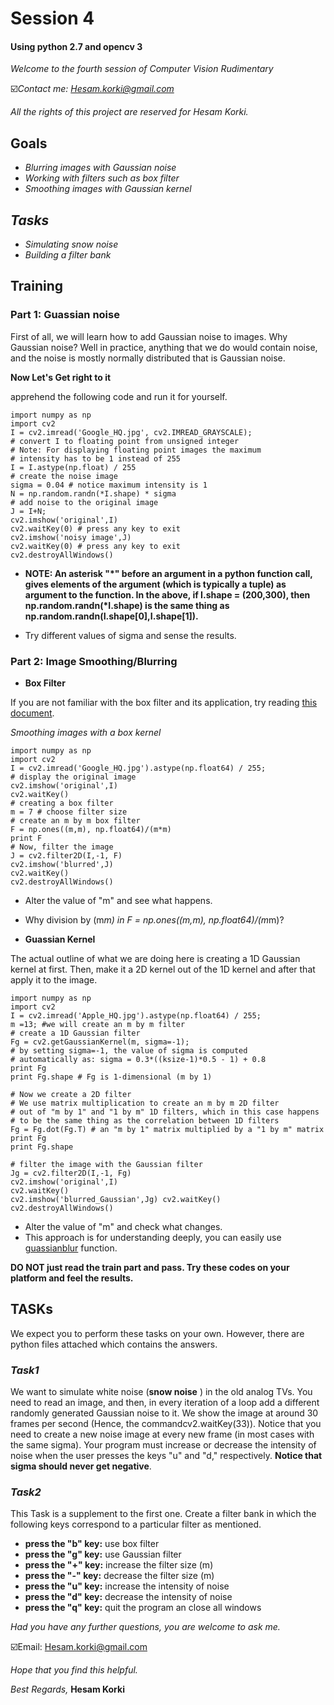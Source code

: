 # **Session 4**

#### **Using python 2.7 and opencv 3**

*Welcome to the fourth session of Computer Vision Rudimentary*

☑️*Contact me: Hesam.korki@gmail.com*

*All the rights of this project are reserved for Hesam Korki.*

## **Goals**

- *Blurring images with Gaussian noise*
- *Working with filters such as box filter*
- *Smoothing images with Gaussian kernel*

## *Tasks*
- *Simulating snow noise*
- *Building a filter bank*

## **Training**

### **Part 1: Guassian noise**

First of all, we will learn how to add Gaussian noise to images. Why Gaussian noise? Well in practice, anything that we do would contain noise, and the noise is mostly normally distributed that is Gaussian noise.

**Now Let's Get right to it**

apprehend the following code and run it for yourself.

```
import​ numpy ​as​ np
import​ cv2
I​ = cv2.imread(​'Google_HQ.jpg'​, cv2.IMREAD_GRAYSCALE);
# convert I to floating point from unsigned integer
# Note: For displaying floating point images the maximum
# intensity has to be 1 instead of 255
I​ = I.astype(np.​float​) / 255
# create the noise image
sigma​ = 0.04 ​# notice maximum intensity is 1
N​ = np.random.randn(*I.shape) * sigma
# add noise to the original image
J​ = I+N;
cv2.imshow(​'original'​,I)
cv2.waitKey(0) ​# press any key to exit
cv2.imshow(​'noisy image'​,J)
cv2.waitKey(0) ​# press any key to exit
cv2.destroyAllWindows()
```
- __NOTE: An asterisk ​"*"​ before an argument in a python function call, gives elements of the argument (which is typically a tuple) as argument to the function. In the above, if ​I.shape = (200,300)​, then ​np.random.randn(*I.shape) ​is the same thing as​ np.random.randn(I.shape[0],I.shape[1])​.__

- Try different values of sigma and sense the results.

### **Part 2: Image Smoothing/Blurring**

- __Box Filter__

If you are not familiar with the box filter and its application, try reading [this document](https://docs.opencv.org/3.0-beta/modules/imgproc/doc/filtering.html?highlight=box%20filter#cv2.boxFilter).

*Smoothing images with a box kernel*
```
import​ numpy ​as​ np
import​ cv2
I​ = cv2.imread(​'Google_HQ.jpg'​).astype(np.float64) / 255;
# display the original image
cv2.imshow(​'original'​,I)
cv2.waitKey()
# creating a box filter
m​ = 7 ​# choose filter size
# create an m by m box filter
F​ = np.ones((m,m), np.float64)/(m*m)
print​ F
# Now, filter the image
J​ = cv2.filter2D(I,-1, F)
cv2.imshow(​'blurred'​,J)
cv2.waitKey()
cv2.destroyAllWindows()

```
- Alter the value of "m" and see what happens.
- Why division by (m*m) in F​ = np.ones((m,m), np.float64)/(m*m)?


- __Guassian Kernel__

The actual outline of what we are doing here is creating a 1D Gaussian kernel at first. Then, make it a 2D kernel out of the 1D kernel and after that apply it to the image.

```
import​ numpy ​as​ np
import​ cv2
I​ = cv2.imread(​'Apple_HQ.jpg'​).astype(np.float64) / 255;
m​ =13; ​#we will create an m by m filter
# create a 1D Gaussian filter
Fg​ = cv2.getGaussianKernel(m, sigma=-1);
# by setting sigma=-1, the value of sigma is computed
# automatically as: sigma = 0.3*((ksize-1)*0.5 - 1) + 0.8
print​ Fg
print​ Fg.shape ​# Fg is 1-dimensional (m by 1)

#​ Now we create a 2D filter
# We use matrix multiplication to create an m by m 2D filter
# out of "m by 1" and "1 by m" 1D filters, which in this case happens
# to be the same thing as the correlation between 1D filters
Fg​ = Fg.dot(Fg.T)​ ​# an "m by 1" matrix multiplied by a "1 by m" matrix
print​ Fg
print​ Fg.shape

# filter the image with the Gaussian filter
Jg​ = cv2.filter2D(I,-1, Fg)
cv2.imshow(​'original'​,I)
cv2.waitKey()
cv2.imshow(​'blurred_Gaussian'​,Jg) cv2.waitKey()
cv2.destroyAllWindows()
```
- Alter the value of "m" and check what changes.
- This approach is for understanding deeply, you can easily use [guassianblur](https://docs.opencv.org/2.4/modules/imgproc/doc/filtering.html#void%20GaussianBlur(InputArray%20src,%20OutputArray%20dst,%20Size%20ksize,%20double%20sigmaX,%20double%20sigmaY,%20int%20borderType)) function.

**DO NOT just read the train part and pass. Try these codes on your platform and feel the results.**

## **TASKs**
We expect you to perform these tasks on your own. However, there are python files attached which contains the answers.

### *Task1*
We want to simulate white noise (__snow noise__ ) in the old analog TVs. You need to read an image, and then, in every iteration of a loop add a different​ randomly generated Gaussian noise to it. We show the image at around ​30 frames per second (​Hence, the command ​cv2.waitKey(33)​)​. Notice that you need to create a new noise image at every new frame (in most cases with the same sigma). Your program must increase or decrease the intensity of noise when the user presses the keys ​"u" and ​"d," respectively. __​Notice that sigma should never get negative__.


### *Task2*
This Task is a supplement to the first one. Create a filter bank in which the following keys correspond to a particular filter as mentioned.
- __press the "b" key:__ use box filter
- __press the "g" key:__ use Gaussian filter
- __press the "+" key:__ increase the filter size (m)
- __press the "-" key:__ decrease the filter size (m)
- __press the "u" key:__ increase the intensity of noise
- __press the "d" key:__ decrease the intensity of noise
- __press the "q" key:__ quit the program an close all windows


*Had you have any further questions, you are welcome to ask me.*

☑️Email: Hesam.korki@gmail.com

*Hope that you find this helpful.*

*Best Regards,*
**Hesam Korki**

